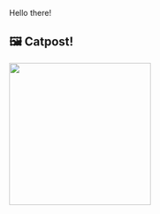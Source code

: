 Hello there!



## 🖼️ Catpost!

<sub>
    <img src="https://cdn2.thecatapi.com/images/c0a.jpg" height="256">
</sub>

